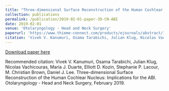 ```yaml
---
title: "Three-dimensional Surface Reconstruction of the Human Cochlear Nucleus: Implications for the ABI. "
collection: publications
permalink: /publication/2019-02-01-paper-3D-CN-ABI
date: 2019-02-01
venue: 'Otolaryngology - Head and Neck Surgery'
paperurl: 'https://www.thieme-connect.com/products/ejournals/abstract/10.1055/s-0039-1677863'
citation: 'Vivek V. Kanumuri, Osama Tarabichi, Julian Klug, Nicolas Vachicouras, Maria J. Duarte, Elliott D. Kozin, Stephanie P. Lacour, M. Christian Brown, Daniel J. Lee. Three-dimensional Surface Reconstruction of the Human Cochlear Nucleus: Implications for the ABI. Otolaryngology - Head and Neck Surgery, February 2019.'
---
```

[Download paper here](https://www.thieme-connect.com/products/ejournals/abstract/10.1055/s-0039-1677863)

Recommended citation: Vivek V. Kanumuri, Osama Tarabichi, Julian Klug, Nicolas Vachicouras, Maria J. Duarte, Elliott D. Kozin, Stephanie P. Lacour, M. Christian Brown, Daniel J. Lee. Three-dimensional Surface Reconstruction of the Human Cochlear Nucleus: Implications for the ABI. Otolaryngology - Head and Neck Surgery, February 2019.